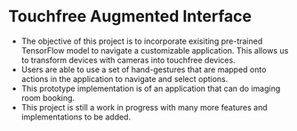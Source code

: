 # Touchfree Augmented Interface
- The objective of this project is to incorporate exisiting pre-trained TensorFlow model to navigate a customizable application. This allows us to transform devices with cameras into touchfree devices. 
- Users are able to use a set of hand-gestures that are mapped onto actions in the application to navigate and select options.
- This prototype implementation is of an application that can do imaging room booking. 
- This project is still a work in progress with many more features and implementations to be added. 
